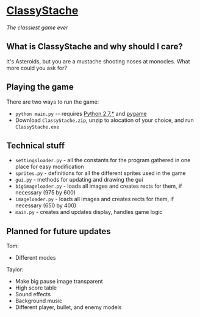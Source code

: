 [ClassyStache](http://tomshen.github.com/ClassyStache/)
============
_The classiest game ever_

What is ClassyStache and why should I care?
-------------------------------------------
It's Asteroids, but you are a mustache shooting noses at monocles. What more could you ask for?

Playing the game
----------------
There are two ways to run the game:
* `python main.py` -- requires [Python 2.7.*](http://www.python.org/download/) and [pygame](http://www.pygame.org/download.shtml)
* Download `ClassyStache.zip`, unzip to alocation of your choice, and run `ClassyStache.exe`

Technical stuff
---------------
* `settingsloader.py` - all the constants for the program gathered in one place for easy modification
* `sprites.py` - definitions for all the different sprites used in the game
* `gui.py` - methods for updating and drawing the gui
* `bigimageloader.py` - loads all images and creates rects for them, if necessary (975 by 600)
* `imageloader.py` - loads all images and creates rects for them, if necessary (650 by 400)
* `main.py` - creates and updates display, handles game logic

Planned for future updates
--------------------------
Tom:
* Different modes

Taylor:
* Make big pause image transparent
* High score table
* Sound effects
* Background music
* Different player, bullet, and enemy models